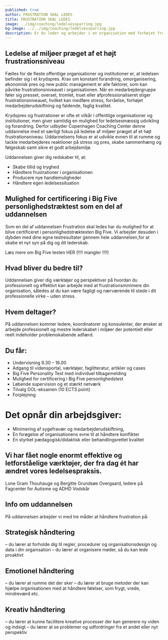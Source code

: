 ```yaml
---
published: true
author: FRUSTRATION SKAL LEDES
title: FRUSTRATION SKAL LEDES
image: ../img/coaching/ledelsessparring.jpg
bg-image: ../../img/coaching/ledelsessparring.jpg
description: Er du leder og arbejder i en organisation med forhøjet frustrationsniveau, så meld dig til denne skræddersyet uddannelse, hvor frustration betragtes som et organisatorisk vilkår. Mulighed for tilkøb af DOL-moduler.
---
```


## Ledelse af miljøer præget af et højt frustrationsniveau

Fælles for de fleste offentlige organisationer og institutioner er, at ledelsen befinder sig i et krydspres. Krav om konstant forandring, omorganisering, økonomisk pres og new public management er alle faktorer, som kan påvirke frustrationsniveauet i organisationen. Når en medarbejdergruppe føler sig presset, overset, tromlet, truet eller afprofessionaliseret stiger frustrationsniveauet, hvilket kan medføre stress, forråelse, forhøjet medarbejderudskiftning og faldende, faglig kvalitet.

Krydspres og frustrationer er ofte et vilkår i offentlige organisationer og institutioner, men giver samtidig en mulighed for ledelsesmæssig udvikling og forandring. Derfor udbyder Copenhagen Coaching Center denne uddannelse med et særligt fokus på ledelse af miljøer præget af et højt frustrationsniveau. Uddannelsens fokus er at udvikle evnen til at rumme og tackle medarbejderes reaktioner på stress og pres, skabe sammenhæng og følgeskab samt sikre et godt arbejdsmiljø.

Uddannelsen giver dig redskaber til, at:

- Skabe tillid og tryghed
- Håndtere frustrationer i organisationen
- Producere nye handlemuligheder
- Håndtere egen ledelsessituation

## Mulighed for certificering i Big Five personlighedstræktest som en del af uddannelsen

Som en del af uddannelsen Frustration skal ledes har du mulighed for at blive certificeret i personlighedstræktesten Big Five. Vi arbejder desuden i dybden med dine egne testresultater gennem hele uddannelsen,for at skabe et nyt syn på dig og dit lederskab.

Læs mere om Big Five testen HER (!!!! mangler !!!!)

## Hvad bliver du bedre til?

Uddannelsen giver dig værktøjer og perspektiver på hvordan du professionelt og effektivt kan arbejde med at frustrationsminimere din organisation, således at du kan være fagligt og nærværende til stede i dit professionelle virke – uden stress.


## Hvem deltager?

På uddannelsen kommer ledere, koordinatorer og konsulenter, der ønsker at arbejde professionelt og mestre lederskabet i miljøer der potentielt eller reelt indeholder problemskabende adfærd.

## Du får:

- Undervisning 9.30 – 16.00
- Adgang til vidensportal, værktøjer, faglitteratur, artikler og cases
- Big Five Personality Test med individuel tilbagemelding
- Mulighed for certificering i Big Five personlighedstest
- Løbende supervision og et stærkt netværk
- Tilvalg DOL-eksamen (10 ECTS point)
- Forplejning

# Det opnår din arbejdsgiver:

- Minimering af sygefravær og medarbejderudskiftning,
- En forøgelse af organisationens evne til at håndtere konflikter
- En styrket pædagogisk/didaktisk eller behandlingsrettet kvalitet

## Vi har fået nogle enormt effektive og letforståelige værktøjer, der fra dag ét har ændret vores ledelsespraksis.

Lone Gram Thouhauge og Bergitte Grundsøe Overgaard, ledere på Fagcenter for Autisme og ADHD Vodskår

## Info om uddannelsen

På uddannelsen arbejder vi med tre måder at håndtere frustration på:

## Strategisk håndtering
– du lærer at forholde dig til regler, procedurer og organisationsdesign og data i din organisation
– du lærer at organisere møder, så du kan lede proaktivt

## Emotionel håndtering
– du lærer at rumme det der sker
– du lærer at bruge metoder der kan hjælpe organisationen med at håndtere følelser, som frygt, vrede, mindreværd etc.

## Kreativ håndtering
– du lærer at kunne facilitere kreative processer der kan generere ny viden og indsigt
– du lærer at se problemer og udfordringer fra et andet eller nyt perspektiv